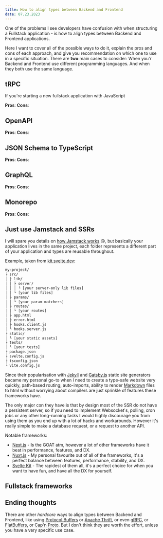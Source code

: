 ```yaml
---
title: How to align types between Backend and Frontend
date: 07.23.2023
---
```


One of the problems I see developers have confusion with when structuring a Fullstack application - is how to align types between Backend and Frontend applications.

Here I want to cover all of the possible ways to do it, explain the pros and cons of each approach, and give you recommendation on which one to use in a specific situation. There are **two** main cases to consider: When you'r Backend and Frontend use different programming languages. And when they both use the same language.

## tRPC

If you're starting a new fullstack application with JavaScript 

**Pros**:
**Cons**:

## OpenAPI

**Pros**:
**Cons**:

## JSON Schema to TypeScript

**Pros**:
**Cons**:

## GraphQL

**Pros**:
**Cons**:

## Monorepo

**Pros**:
**Cons**:

## Just use Jamstack and SSRs

I will spare you details on [how Jamstack works](https://bejamas.io/blog/jamstack/) 🙃, but basically your application lives in the same project, each folder represents a different part of your application and types are reusable throughout.

Example, taken from [kit.svelte.dev](https://kit.svelte.dev/docs/project-structure):

```bash
my-project/
├ src/
│ ├ lib/
│ │ ├ server/
│ │ │ └ [your server-only lib files]
│ │ └ [your lib files]
│ ├ params/
│ │ └ [your param matchers]
│ ├ routes/
│ │ └ [your routes]
│ ├ app.html
│ ├ error.html
│ ├ hooks.client.js
│ └ hooks.server.js
├ static/
│ └ [your static assets]
├ tests/
│ └ [your tests]
├ package.json
├ svelte.config.js
├ tsconfig.json
└ vite.config.js
```

Since their popularisation with [Jekyll](https://jekyllrb.com/) and [Gatsby.js](http://gatsbyjs.org/) static site generators became my personal go-to when I need to create a type-safe website very quickly, path-based routing, auto-imports, ability to render [Markdown](https://content.nuxtjs.org/) files to html without worrying about compilers are just sprinkle of features these frameworks have.

The only major con they have is that by design most of the SSR do not have a persistent server, so if you need to implement Websocket's, polling, cron jobs or any other long-running tasks I would highly discourage you from using them as you end up with a lot of hacks and workarounds. However it's really simple to make a database request, or a request to another API.

Notable frameworks:

- [Next.js](https://nextjs.org/) - Is the GOAT atm, however a lot of other frameworks have it beat in performance, features, and DX.
- [Nuxt.js](https://nuxt.com/) - My personal favourite out of all of the frameworks, it's a perfect balance between features, performance, stability, and DX.
- [Svelte Kit](https://kit.svelte.dev/) - The rapidest of them all, it's a perfect choice for when you want to have fun, and have all the DX for yourself.

## Fullstack frameworks

<!-- Or a full stack framework like [Blitz.js](https://blitzjs.com/), or [t3.gg](https://create.t3.gg/), or [RedwoodJS](https://redwoodjs.com/), or  -->


## Ending thoughts

There are other _hardcore_ ways to align types between Backend and Frontend, like using [Protocol Buffers](https://developers.google.com/protocol-buffers) or [Apache Thrift](https://thrift.apache.org/), or even [gRPC](https://grpc.io/), or [FlatBuffers](https://google.github.io/flatbuffers/), or [Cap'n Proto](https://capnproto.org/). But I don't think they are worth the effort, unless you have a very specific use case.
